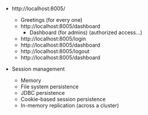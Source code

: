 * http://localhost:8005/
    * Greetings (for every one)
    * http://localhost:8005/dashboard
        * Dashboard (for admins) (authorized access...)
    * http://localhost:8005/login
    * http://localhost:8005/dashboard    
    * http://localhost:8005/logout
    * http://localhost:8005/dashboard
  
* Session management
     + Memory 
     + File system persistence 
     + JDBC persistence 
     + Cookie-based session persistence 
     + In-memory replication (across a cluster) 
  